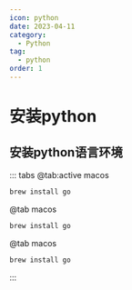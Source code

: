 ```yaml
---
icon: python
date: 2023-04-11
category: 
  - Python
tag:
  - python
order: 1
---
```


# 安装python

## 安装python语言环境
::: tabs
@tab:active macos
```bash
brew install go
```
@tab macos
```bash
brew install go
```
@tab macos
```bash
brew install go
```
:::
